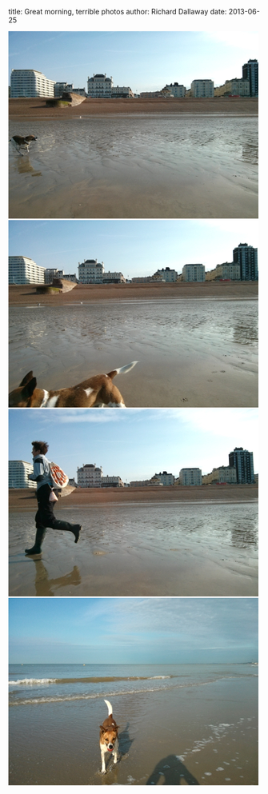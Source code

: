 
title: Great morning, terrible photos
author: Richard Dallaway
date: 2013-06-25

<div><a href="/media/IMG_20130625_074000.jpg"><img src="/media/IMG_20130625_074000.jpg.500.jpg" width="500" height="375"/></a></div><div><a href="/media/IMG_20130625_074030.jpg"><img src="/media/IMG_20130625_074030.jpg.500.jpg" width="500" height="375"/></a></div><div><a href="/media/IMG_20130625_074006.jpg"><img src="/media/IMG_20130625_074006.jpg.500.jpg" width="500" height="375"/></a></div><div><a href="/media/IMG_20130625_073940.jpg"><img src="/media/IMG_20130625_073940.jpg.500.jpg" width="500" height="375"/></a></div>


     
    